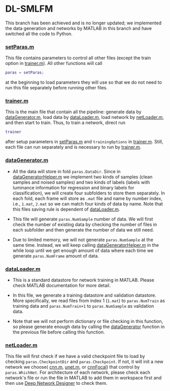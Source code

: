 # DL-SMLFM
This branch has been achieved and is no longer updated; we implemented the data generation and networks by MATLAB in this branch and have switched all the code to Python.

### [setParas.m](https://github.com/tianrui-qi/DL-SMLFM/blob/matlab-achieve/setParas.m) 

This file contains parameters to control all other files (except the train option in [trainer.m](https://github.com/tianrui-qi/DL-SMLFM/blob/matlab-achieve/trainer.m)). All other functions will call 
```matlab
paras = setParas;
``` 
at the beginning to load parameters they will use so that we do not need to run this file separately before running other files.  

### [trainer.m](https://github.com/tianrui-qi/DL-SMLFM/blob/matlab-achieve/trainer.m)

This is the main file that contain all the pipeline: generate data by [dataGenerator.m](https://github.com/tianrui-qi/DL-SMLFM/blob/matlab-achieve/dataGenerator.m), load data by [dataLoader.m](https://github.com/tianrui-qi/DL-SMLFM/blob/matlab-achieve/dataLoader.m), load network by [netLoader.m](https://github.com/tianrui-qi/DL-SMLFM/blob/matlab-achieve/netLoader.m), and then start to train. Thus, to train a network, direct run 
```matlab
trainer
```
after setup parameters in [setParas.m](https://github.com/tianrui-qi/DL-SMLFM/blob/matlab-achieve/setParas.m) and `trainingOptions` in [trainer.m](https://github.com/tianrui-qi/DL-SMLFM/blob/matlab-achieve/trainer.m). Still, each file can run separately and is necessary to run by [trainer.m](https://github.com/tianrui-qi/DL-SMLFM/blob/matlab-achieve/trainer.m).

### [dataGenerator.m](https://github.com/tianrui-qi/DL-SMLFM/blob/matlab-achieve/dataGenerator.m)

- All the data will store in fold `paras.DataDir`. Since in [dataGeneratorHelper.m](https://github.com/tianrui-qi/DL-SMLFM/blob/matlab-achieve/dataGeneratorHelper.m) we implement two kinds of samples (clean samples and noised samples) and two kinds of labels (labels with luminance information for regression and binary labels for classification), we will create four subfolders to store them separately. In each fold, each frame will store as `.mat` file and name by number index, i.e., `1.mat`, `2.mat` so we can match four kinds of data by name. Note that this files saving rule is dependent of [dataLoader.m](https://github.com/tianrui-qi/DL-SMLFM/blob/matlab-achieve/dataLoader.m).

- This file will generate `paras.NumSample` number of data. We will first check the number of existing data by checking the number of files in each subfolder and then generate the number of data we still need.

- Due to limited memory, we will not generate `paras.NumSample` at the same time. Instead, we will keep calling [dataGeneratorHelper.m](https://github.com/tianrui-qi/DL-SMLFM/blob/matlab-achieve/dataGeneratorHelper.m) in the while loop until we get enough amount of data where each time we generate `paras.NumFrame` amount of data. 

### [dataLoader.m](https://github.com/tianrui-qi/DL-SMLFM/blob/matlab-achieve/dataLoader.m)

- This is a standard datastore for network training in MATLAB. Please check MATLAB documentation for more detail. 

- In this file, we generate a training datastore and validation datastore. More specifically, we read files from index 1 (`1.mat`) to `paras.NumTrain` as training data and `paras.NumTrain+1` to `paras.NumSample` as validation data. 

- Note that we will not perform dictionary or file checking in this function, so please generate enough data by calling the [dataGenerator](https://github.com/tianrui-qi/DL-SMLFM/blob/matlab-achieve/dataGenerator.m) function in the previous file before calling this function.

### [netLoader.m](https://github.com/tianrui-qi/DL-SMLFM/blob/matlab-achieve/netLoader.m)

This file will first check if we have a valid checkpoint file to load by checking `paras.CheckpointDir` and `paras.Checkpoint`. If not, it will init a new network we choose( [cnn.m](https://github.com/tianrui-qi/DL-SMLFM/blob/matlab-achieve/cnn.m), [unet.m](https://github.com/tianrui-qi/DL-SMLFM/blob/matlab-achieve/unet.m), or [cnnFocal](https://github.com/tianrui-qi/DL-SMLFM/blob/matlab-achieve/cnnFocal.m)) that control by `paras.WhichNet`. For architecture of each network, please check each network's file or run the file in MATLAB to add them in workspace first and then use [Deep Network Designer](https://www.mathworks.com/help/deeplearning/gs/get-started-with-deep-network-designer.html) to check them. 
